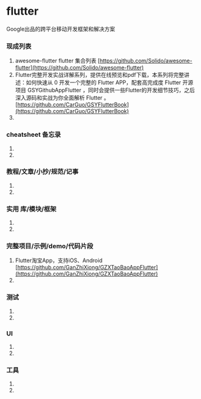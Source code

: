 # flutter

Google出品的跨平台移动开发框架和解决方案

### 现成列表

1. awesome-flutter flutter 集合列表
   [https://github.com/Solido/awesome-flutter](https://github.com/Solido/awesome-flutter)
1. Flutter完整开发实战详解系列，提供在线预览和pdf下载，本系列将完整讲述：如何快速从 0 开发一个完整的 Flutter APP，配套高完成度 Flutter 开源项目 GSYGithubAppFlutter
   ，同时会提供一些Flutter的开发细节技巧，之后深入源码和实战为你全面解析 Flutter 。
   [https://github.com/CarGuo/GSYFlutterBook](https://github.com/CarGuo/GSYFlutterBook)
1.

### cheatsheet 备忘录

1.
1.

### 教程/文章/小抄/规范/记事

1.
1.

### 实用 库/模块/框架

1.
1.

### 完整项目/示例/demo/代码片段

1. Flutter淘宝App，支持iOS、Android
   [https://github.com/GanZhiXiong/GZXTaoBaoAppFlutter](https://github.com/GanZhiXiong/GZXTaoBaoAppFlutter)
1.

### 测试

1.
1.

### UI

1.
1.

### 工具

1.
1. 
